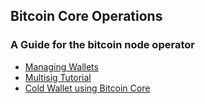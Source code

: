 ## Bitcoin Core Operations

### A Guide for the bitcoin node operator

* [Managing Wallets](managing-wallets.md)
* [Multisig Tutorial](multisig-tutorial.md)
* [Cold Wallet using Bitcoin Core](cold-wallet-tutorial.md)